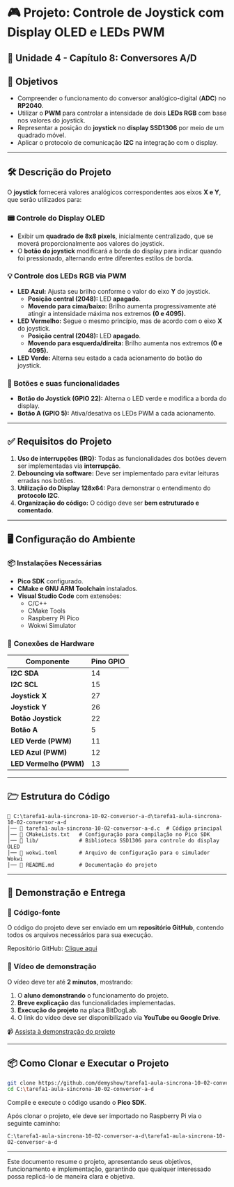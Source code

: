 # 🎮 Projeto: Controle de Joystick com Display OLED e LEDs PWM

## 📌 Unidade 4 - Capítulo 8: Conversores A/D

## 🎯 Objetivos

- Compreender o funcionamento do conversor analógico-digital (**ADC**) no **RP2040**.
- Utilizar o **PWM** para controlar a intensidade de dois **LEDs RGB** com base nos valores do joystick.
- Representar a posição do **joystick** no **display SSD1306** por meio de um quadrado móvel.
- Aplicar o protocolo de comunicação **I2C** na integração com o display.

---

## 🛠️ Descrição do Projeto

O **joystick** fornecerá valores analógicos correspondentes aos eixos **X e Y**, que serão utilizados para:

### 📟 **Controle do Display OLED**

- Exibir um **quadrado de 8x8 pixels**, inicialmente centralizado, que se moverá proporcionalmente aos valores do joystick.
- O **botão do joystick** modificará a borda do display para indicar quando foi pressionado, alternando entre diferentes estilos de borda.

### 💡 **Controle dos LEDs RGB via PWM**

- **LED Azul:** Ajusta seu brilho conforme o valor do eixo **Y** do joystick.
  - **Posição central (2048):** LED **apagado**.
  - **Movendo para cima/baixo:** Brilho aumenta progressivamente até atingir a intensidade máxima nos extremos **(0 e 4095).**
- **LED Vermelho:** Segue o mesmo princípio, mas de acordo com o eixo **X** do joystick.
  - **Posição central (2048):** LED **apagado**.
  - **Movendo para esquerda/direita:** Brilho aumenta nos extremos **(0 e 4095).**
- **LED Verde:** Alterna seu estado a cada acionamento do botão do joystick.

### 🔘 **Botões e suas funcionalidades**

- **Botão do Joystick (GPIO 22):** Alterna o LED verde e modifica a borda do display.
- **Botão A (GPIO 5):** Ativa/desativa os LEDs PWM a cada acionamento.

---

## ✅ **Requisitos do Projeto**

1. **Uso de interrupções (IRQ):** Todas as funcionalidades dos botões devem ser implementadas via **interrupção**.
2. **Debouncing via software:** Deve ser implementado para evitar leituras erradas nos botões.
3. **Utilização do Display 128x64:** Para demonstrar o entendimento do **protocolo I2C**.
4. **Organização do código:** O código deve ser **bem estruturado e comentado**.

---

## 🖥️ **Configuração do Ambiente**

### 📦 **Instalações Necessárias**

- **Pico SDK** configurado.
- **CMake e GNU ARM Toolchain** instalados.
- **Visual Studio Code** com extensões:
  - C/C++
  - CMake Tools
  - Raspberry Pi Pico
  - Wokwi Simulator

### 🔌 **Conexões de Hardware**

| **Componente**         | **Pino GPIO** |
| ---------------------- | ------------- |
| **I2C SDA**            | 14            |
| **I2C SCL**            | 15            |
| **Joystick X**         | 27            |
| **Joystick Y**         | 26            |
| **Botão Joystick**     | 22            |
| **Botão A**            | 5             |
| **LED Verde (PWM)**    | 11            |
| **LED Azul (PWM)**     | 12            |
| **LED Vermelho (PWM)** | 13            |

---

## 🗁 **Estrutura do Código**

```
📂 C:\tarefa1-aula-sincrona-10-02-conversor-a-d\tarefa1-aula-sincrona-10-02-conversor-a-d
│── 📄 tarefa1-aula-sincrona-10-02-conversor-a-d.c  # Código principal
│── 📄 CMakeLists.txt   # Configuração para compilação no Pico SDK
│── 📂 lib/             # Biblioteca SSD1306 para controle do display OLED
│── 📄 wokwi.toml       # Arquivo de configuração para o simulador Wokwi
│── 📄 README.md        # Documentação do projeto
```

---

## 📸 **Demonstração e Entrega**

### **📝 Código-fonte**

O código do projeto deve ser enviado em um **repositório GitHub**, contendo todos os arquivos necessários para sua execução.

Repositório GitHub: [Clique aqui](https://github.com/demyshow/tarefa1-aula-sincrona-10-02-conversor-a-d)

### **🎥 Vídeo de demonstração**

O vídeo deve ter até **2 minutos**, mostrando:

1. O **aluno demonstrando** o funcionamento do projeto.
2. **Breve explicação** das funcionalidades implementadas.
3. **Execução do projeto** na placa BitDogLab.
4. O link do vídeo deve ser disponibilizado via **YouTube ou Google Drive**.

📹 [Assista à demonstração do projeto](https://drive.google.com/file/d/1_u4lbmd2xpB1GaAip_uXO_BMA7DMgT1u/view?usp=drive_link)

---

## 📦 **Como Clonar e Executar o Projeto**

```sh
git clone https://github.com/demyshow/tarefa1-aula-sincrona-10-02-conversor-a-d.git
cd C:\tarefa1-aula-sincrona-10-02-conversor-a-d
```

Compile e execute o código usando o **Pico SDK**.

Após clonar o projeto, ele deve ser importado no Raspberry Pi via o seguinte caminho:

```
C:\tarefa1-aula-sincrona-10-02-conversor-a-d\tarefa1-aula-sincrona-10-02-conversor-a-d
```

---

Este documento resume o projeto, apresentando seus objetivos, funcionamento e implementação, garantindo que qualquer interessado possa replicá-lo de maneira clara e objetiva.